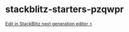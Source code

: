 # stackblitz-starters-pzqwpr

[Edit in StackBlitz next generation editor ⚡️](https://stackblitz.com/~/github.com/Praneshkumar123/stackblitz-starters-pzqwpr)